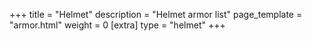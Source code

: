 +++
title = "Helmet"
description = "Helmet armor list"
page_template = "armor.html"
weight = 0
[extra]
type = "helmet"
+++
